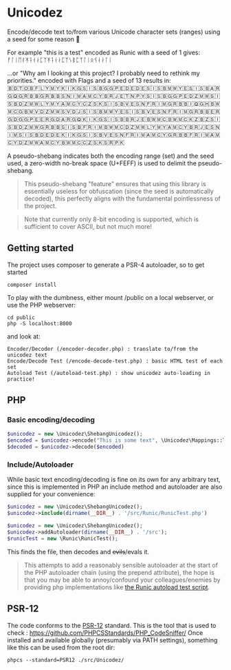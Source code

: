# Unicodez
Encode/decode text to/from various Unicode character sets (ranges) using a seed for some reason 🤷

For example "this is a test" encoded as Runic with a seed of 1 gives:
ᚡ﻿ᛚᛁᛖᚰᛡᛑᚮᛅᛈᛉᛡᛑᚮᛅᛈᛉᛊᛔᛈᛉᛚᛁᛟᛩᚮᛅᛚᛁ

...or "Why am I looking at this project? I probably need to rethink my priorities." encoded with Flags and a seed of 13 results in:  
🇧🇩﻿🇹🇴🇧🇫🇱🇾🇲🇾🇰🇮🇰🇬🇸🇮🇸🇧🇬🇬🇵🇪🇩🇪🇩🇪🇸🇮🇸🇧🇲🇼🇾🇪🇸🇮🇸🇧🇦🇷🇬🇶🇬🇷🇧🇧🇬🇷🇧🇧🇸🇳🇮🇲🇦🇲🇨🇾🇧🇷🇯🇪🇹🇳🇵🇾🇸🇮🇸🇧🇬🇬🇵🇪🇩🇿🇲🇼🇸🇮🇸🇧🇩🇿🇲🇼🇱🇾🇲🇾🇦🇲🇨🇾🇨🇿🇸🇰🇸🇮🇸🇧🇻🇪🇸🇳🇫🇷🇮🇲🇬🇷🇧🇧🇮🇶🇬🇭🇧🇼🇲🇨🇬🇧🇲🇻🇩🇿🇲🇼🇸🇻🇩🇯🇸🇮🇸🇧🇲🇼🇾🇪🇸🇮🇸🇧🇻🇪🇸🇳🇫🇷🇮🇲🇬🇷🇧🇧🇪🇷🇬🇩🇬🇬🇵🇪🇪🇷🇬🇩🇦🇷🇬🇶🇰🇮🇰🇬🇸🇮🇸🇧🇧🇷🇯🇪🇧🇼🇲🇨🇧🇼🇲🇨🇰🇿🇧🇿🇸🇮🇸🇧🇩🇿🇲🇼🇬🇷🇧🇧🇸🇮🇸🇧🇫🇷🇮🇲🇧🇼🇲🇨🇩🇿🇲🇼🇱🇾🇲🇾🇦🇲🇨🇾🇧🇷🇯🇪🇸🇳🇮🇲🇸🇮🇸🇧🇩🇪🇩🇪🇰🇮🇰🇬🇸🇮🇸🇧🇻🇪🇸🇳🇫🇷🇮🇲🇦🇲🇨🇾🇬🇷🇧🇧🇫🇷🇮🇲🇦🇲🇨🇾🇩🇿🇲🇼🇦🇲🇨🇾🇧🇼🇲🇨🇨🇿🇸🇰🇸🇷🇵🇰

A pseudo-shebang indicates both the encoding range (set) and the seed used, a zero-width no-break space (U+FEFF) is used 
to delimit the pseudo-shebang.
> This pseudo-shebang "feature" ensures that using this library is essentially useless for obfuscation (since
> the seed is automatically decoded), this perfectly aligns with the fundamental pointlessness of the project. 

> Note that currently only 8-bit encoding is supported, which is sufficient to cover ASCII, but not much more!

## Getting started
The project uses composer to generate a PSR-4 autoloader, so to get started
```
composer install
```

To play with the dumbness, either mount /public on a local webserver, or use the PHP webserver:
```
cd public
php -S localhost:8000
```

and look at:
```
Encoder/Decoder (/encoder-decoder.php) : translate to/from the unicodez text
Encode/Decode Test (/encode-decode-test.php) : basic HTML test of each set
Autoload Test (/autoload-test.php) : show unicodez auto-loading in practice!
```

## PHP

### Basic encoding/decoding

```php
$unicodez = new \Unicodez\ShebangUnicodez();
$encoded = $unicodez->encode("This is some text", \Unicodez\Mappings::TEXT_RUNIC, 123);
$decoded = $unicodez->decode($encoded)
```

### Include/Autoloader
While basic text encoding/decoding is fine on its own for any arbitrary text, since this is implemented in PHP an
include method and autoloader are also supplied for your convenience:

```php
$unicodez = new \Unicodez\ShebangUnicodez();
$unicodez->include(dirname(__DIR__) . '/src/Runic/RunicTest.php')
```

```php
$unicodez = new \Unicodez\ShebangUnicodez();
$unicodez->addAutoloader(dirname(__DIR__) . '/src');
$runicTest = new \Runic\RunicTest();
```
This finds the file, then decodes and ~~evils~~/evals it.

> This attempts to add a reasonably sensible autoloader at the start of the PHP autoloader chain 
> (using the prepend attribute), the hope is that you may be able to annoy/confound your colleagues/enemies by 
> providing php implementations like [the Runic autoload test script](./src/Runic/RunicTest.php).

## PSR-12
The code conforms to the [PSR-12](https://www.php-fig.org/psr/psr-12/) standard.
This is the tool that is used to check : https://github.com/PHPCSStandards/PHP_CodeSniffer/
Once installed and available globally (presumably via PATH settings), something like this can be used from the root dir:
```
phpcs --standard=PSR12 ./src/Unicodez/
```